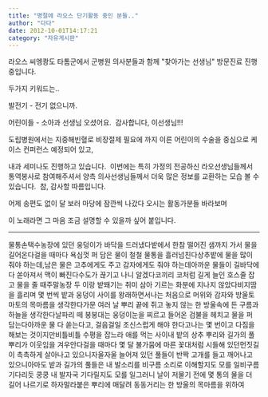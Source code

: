 ```yaml
---
title: "명절에 라오스 단기활동 중인 분들.."
author: "다다"
date: 2012-10-01T14:17:21
category: "자유게시판"
---
```


라오스 씨엥쾅도 타톰군에서 군병원 의사분들과 함께 \"찾아가는 선생님\" 방문진료 진행중입니다.

두가지 키워드는..

발전기 - 전기 없으니까.

어린이들 - 소아과 선생님 오셨어요.  감사합니다, 이선생님!!!

도립병원에서는 지중해빈혈로 비장절제 필요에 까지 이른 어린이의 수술을 중심으로 케이스 컨퍼런스 예정되어 있고,

내과 세미나도 진행하고 있습니다.  이번에는 특히 가정의 전공하신 라오선생님들께서 통역봉사로 참여해주셔서 양측 의사선생님들께서 더욱 많은 정보를 교환하는 모습 볼 수 있습니다.  참, 감사할 따름입니다.

어제 송편도 없이 달 보러 마당에 잠깐씩 나갔다 오시는 활동가분들 바라보며

이 노래라면 그 마음 조금 설명할 수 있을까 싶어 붙입니다.

----------------------------------------------------------------------------

물통손택수농장에 있던 웅덩이가 바닥을 드러냈다밭에서 한참 떨어진 샘까지 가서 물을 길어온다걸을 때마다 욕심껏 퍼 담은 물이 철철 물통을 흘러넘친다상추밭에 물을 많이 줘야 하는데,남은 물은 고추에게도 주고 감자에게도 줘야 하는데아까운 물들이 길바닥에 다 쏟아져서 맥이 빠진다수도가 끊기고 나니 알겠다코끼리 코처럼 길게 늘인 호스줄 잡고 물을 줄 때주말농장 두 이랑 밭뙈기는 취미 삼아 기르는 화분에 지나지 않았다비지땀을 흘리며 몇 번씩 밭과 웅덩이 사이를 왕래하면서나는 처음으로 머위와 감자와 방울토마토의 목마름을 생각한다가문 여러 날 뿌리 끝에 쥐고 놓지 않는 한 방울속에 든 구름과 하늘을 생각한다날파리 떼 붕붕대는 웅덩이눈을 찌르고 들어온 검불을 헤치고 물을 퍼 담는다아까운 물 다 쏟는다고, 걸음걸일 조신스럽게 해야 한다고나는 몇 번이고 다짐을 해보는 것이지만비틀비틀 수평을 잡느라 애를 먹는 사이내 밭의 상추 뿌리와 길가의 풀뿌리가 이웃임을 겨우안다걸을 때마다 몇 달 불가뭄에 마른 꽃대처럼 시들해 있던먼짓길이 촉촉하게 살아나고 있으니자울자울 늘어져 있던 풀들이 반짝 고개를 들고 깨어나고 있으니아마도 밭과 길가의 풀들은 내 발소리를 비구름 소리로 이해할지도 모를 일비구름 기다리듯 쿵쿵 내 발자국 기다릴지도 모를 일그러니 날이 저물기 전에 몇 통의 물을 더 길어 나르기로 하자말라붙은 뿌리에 매달려 동동거리는 한 방울의 목마름을 위하여
